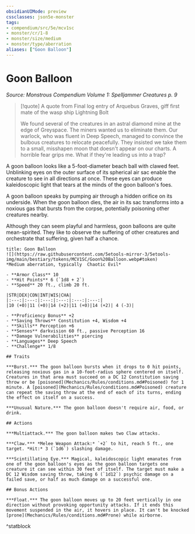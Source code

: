 ```yaml
---
obsidianUIMode: preview
cssclasses: json5e-monster
tags:
- compendium/src/5e/mcv1sc
- monster/cr/1-8
- monster/size/medium
- monster/type/aberration
aliases: ["Goon Balloon"]
---
```

# Goon Balloon
*Source: Monstrous Compendium Volume 1: Spelljammer Creatures p. 9*  

> [!quote] A quote from Final log entry of Arquebus Graves, giff first mate of the wasp ship Lightning Bolt  
> 
> We found several of the creatures in an astral diamond mine at the edge of Greyspace. The miners wanted us to eliminate them. Our warlock, who was fluent in Deep Speech, managed to convince the bulbous creatures to relocate peacefully. They insisted we take them to a small, misshapen moon that doesn't appear on our charts. A horrible fear grips me. What if they're leading us into a trap?

A goon balloon looks like a 5-foot-diameter beach ball with clawed feet. Unblinking eyes on the outer surface of its spherical air sac enable the creature to see in all directions at once. These eyes can produce kaleidoscopic light that tears at the minds of the goon balloon's foes.

A goon balloon speaks by pumping air through a hidden orifice on its underside. When the goon balloon dies, the air in its sac transforms into a noxious gas that bursts from the corpse, potentially poisoning other creatures nearby.

Although they can seem playful and harmless, goon balloons are quite mean-spirited. They like to observe the suffering of other creatures and orchestrate that suffering, given half a chance.

```ad-statblock
title: Goon Balloon
![](https://raw.githubusercontent.com/5etools-mirror-3/5etools-img/main/bestiary/tokens/MCV1SC/Goon%20Balloon.webp#token)
*Medium aberration, typically  Chaotic Evil*

- **Armor Class** 10
- **Hit Points** 6 (`1d8 + 2`)
- **Speed** 20 ft., climb 20 ft.

|STR|DEX|CON|INT|WIS|CHA|
|:---:|:---:|:---:|:---:|:---:|:---:|
|10 (+0)|11 (+0)|14 (+2)|11 (+0)|14 (+2)| 4 (-3)|

- **Proficiency Bonus** +2
- **Saving Throws** Constitution +4, Wisdom +4
- **Skills** Perception +6
- **Senses** darkvision 60 ft., passive Perception 16
- **Damage Vulnerabilities** piercing
- **Languages** Deep Speech
- **Challenge** 1/8

## Traits

***Burst.*** The goon balloon bursts when it drops to 0 hit points, releasing noxious gas in a 10-foot-radius sphere centered on itself. Creatures in that area must succeed on a DC 12 Constitution saving throw or be [poisoned](Mechanics/Rules/conditions.md#Poisoned) for 1 minute. A [poisoned](Mechanics/Rules/conditions.md#Poisoned) creature can repeat the saving throw at the end of each of its turns, ending the effect on itself on a success.

***Unusual Nature.*** The goon balloon doesn't require air, food, or drink.

## Actions

***Multiattack.*** The goon balloon makes two Claw attacks.

***Claw.*** *Melee Weapon Attack:* `+2` to hit, reach 5 ft., one target. *Hit:* 3 (`1d6`) slashing damage.

***Scintillating Eye.*** Magical, kaleidoscopic light emanates from one of the goon balloon's eyes as the goon balloon targets one creature it can see within 30 feet of itself. The target must make a DC 12 Wisdom saving throw, taking 6 (`1d12`) psychic damage on a failed save, or half as much damage on a successful one.

## Bonus Actions

***Float.*** The goon balloon moves up to 20 feet vertically in one direction without provoking opportunity attacks. If it ends this movement suspended in the air, it hovers in place. It can't be knocked [prone](Mechanics/Rules/conditions.md#Prone) while airborne.
```
^statblock